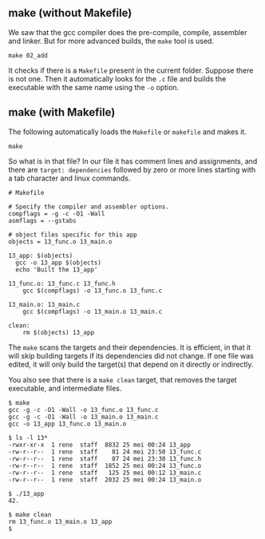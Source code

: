 ## make (without Makefile)

We saw that the gcc compiler does the pre-compile, compile, assembler and linker.
But for more advanced builds, the `make` tool is used.

```
make 02_add
```

It checks if there is a `Makefile` present in the current folder. Suppose
there is not one. Then it automatically looks for the `.c` file and builds
the executable with the same name using the `-o` option.

## make (with Makefile)

The following automatically loads the `Makefile` or `makefile` and makes it.
```
make
```

So what is in that file? In our file it has comment lines and assignments,
and there are `target: dependencies` followed by zero or more lines starting
with a tab character and linux commands.

```
# Makefile

# Specify the compiler and assembler options.
compflags = -g -c -O1 -Wall
asmflags = --gstabs

# object files specific for this app
objects = 13_func.o 13_main.o

13_app: $(objects)
  gcc -o 13_app $(objects)
  echo 'Built the 13_app'

13_func.o: 13_func.c 13_func.h
	gcc $(compflags) -o 13_func.o 13_func.c

13_main.o: 13_main.c
	gcc $(compflags) -o 13_main.o 13_main.c

clean:
	rm $(objects) 13_app
```

The `make` scans the targets and their dependencies. It is efficient,
in that it will skip building targets if its dependencies did not change.
If one file was edited, it will only build the target(s) that depend on it
directly or indirectly.

You also see that there is a `make clean` target, that removes the target
executable, and intermediate files.

```
$ make
gcc -g -c -O1 -Wall -o 13_func.o 13_func.c
gcc -g -c -O1 -Wall -o 13_main.o 13_main.c
gcc -o 13_app 13_func.o 13_main.o

$ ls -l 13*
-rwxr-xr-x  1 rene  staff  8832 25 mei 00:24 13_app
-rw-r--r--  1 rene  staff    81 24 mei 23:50 13_func.c
-rw-r--r--  1 rene  staff    87 24 mei 23:38 13_func.h
-rw-r--r--  1 rene  staff  1852 25 mei 00:24 13_func.o
-rw-r--r--  1 rene  staff   125 25 mei 00:12 13_main.c
-rw-r--r--  1 rene  staff  2032 25 mei 00:24 13_main.o

$ ./13_app
42.

$ make clean
rm 13_func.o 13_main.o 13_app
$
```
